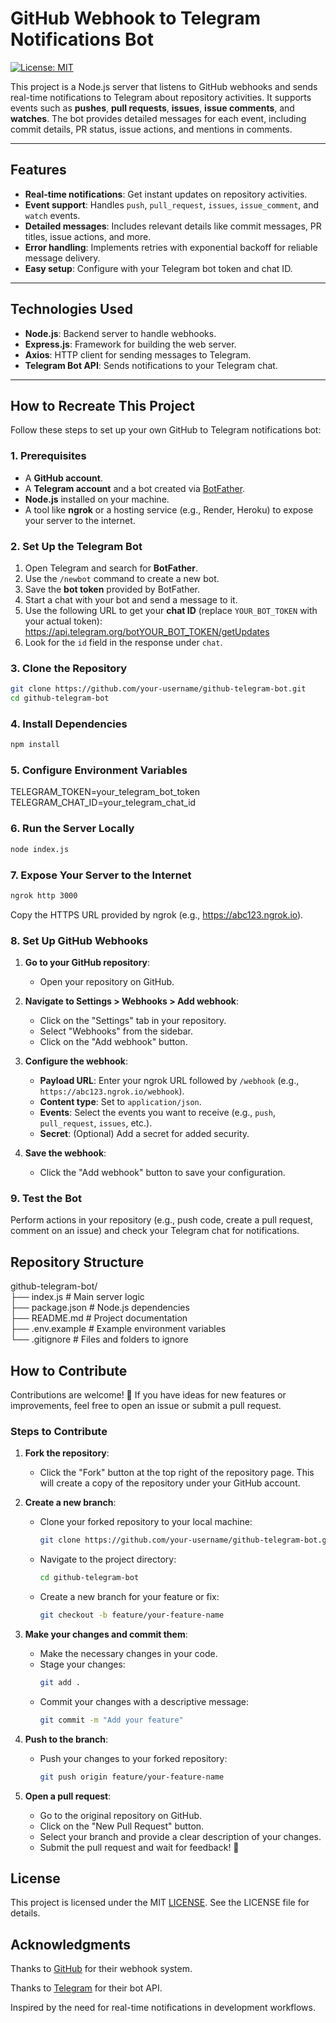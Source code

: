 # GitHub Webhook to Telegram Notifications Bot  

[![License: MIT](https://img.shields.io/badge/License-MIT-blue.svg)](https://opensource.org/licenses/MIT)

This project is a Node.js server that listens to GitHub webhooks and sends real-time notifications to Telegram about repository activities. It supports events such as **pushes**, **pull requests**, **issues**, **issue comments**, and **watches**. The bot provides detailed messages for each event, including commit details, PR status, issue actions, and mentions in comments.

---

## Features

- **Real-time notifications**: Get instant updates on repository activities.
- **Event support**: Handles `push`, `pull_request`, `issues`, `issue_comment`, and `watch` events.
- **Detailed messages**: Includes relevant details like commit messages, PR titles, issue actions, and more.
- **Error handling**: Implements retries with exponential backoff for reliable message delivery.
- **Easy setup**: Configure with your Telegram bot token and chat ID.

---

## Technologies Used

- **Node.js**: Backend server to handle webhooks.
- **Express.js**: Framework for building the web server.
- **Axios**: HTTP client for sending messages to Telegram.
- **Telegram Bot API**: Sends notifications to your Telegram chat.

---

## How to Recreate This Project

Follow these steps to set up your own GitHub to Telegram notifications bot:

### 1. Prerequisites

- A **GitHub account**.
- A **Telegram account** and a bot created via [BotFather](https://core.telegram.org/bots#botfather).
- **Node.js** installed on your machine.
- A tool like **ngrok** or a hosting service (e.g., Render, Heroku) to expose your server to the internet.

### 2. Set Up the Telegram Bot

1. Open Telegram and search for **BotFather**.
2. Use the `/newbot` command to create a new bot.
3. Save the **bot token** provided by BotFather.
4. Start a chat with your bot and send a message to it.
5. Use the following URL to get your **chat ID** (replace `YOUR_BOT_TOKEN` with your actual token): https://api.telegram.org/botYOUR_BOT_TOKEN/getUpdates
6. Look for the `id` field in the response under `chat`.

### 3. Clone the Repository

```bash
git clone https://github.com/your-username/github-telegram-bot.git
cd github-telegram-bot
```

### 4. Install Dependencies

```bash
npm install
```

### 5. Configure Environment Variables

TELEGRAM_TOKEN=your_telegram_bot_token
TELEGRAM_CHAT_ID=your_telegram_chat_id

### 6. Run the Server Locally

```bash
node index.js
```

### 7. Expose Your Server to the Internet

```bash
ngrok http 3000
```
Copy the HTTPS URL provided by ngrok (e.g., https://abc123.ngrok.io).

### 8. Set Up GitHub Webhooks

1. **Go to your GitHub repository**:
   - Open your repository on GitHub.

2. **Navigate to Settings > Webhooks > Add webhook**:
   - Click on the "Settings" tab in your repository.
   - Select "Webhooks" from the sidebar.
   - Click on the "Add webhook" button.

3. **Configure the webhook**:
   - **Payload URL**: Enter your ngrok URL followed by `/webhook` (e.g., `https://abc123.ngrok.io/webhook`).
   - **Content type**: Set to `application/json`.
   - **Events**: Select the events you want to receive (e.g., `push`, `pull_request`, `issues`, etc.).
   - **Secret**: (Optional) Add a secret for added security.

4. **Save the webhook**:
   - Click the "Add webhook" button to save your configuration.

### 9. Test the Bot

Perform actions in your repository (e.g., push code, create a pull request, comment on an issue) and check your Telegram chat for notifications.

## Repository Structure

github-telegram-bot/  
├── index.js            # Main server logic  
├── package.json        # Node.js dependencies  
├── README.md           # Project documentation  
├── .env.example        # Example environment variables  
└── .gitignore          # Files and folders to ignore  

## How to Contribute

Contributions are welcome! 🎉 If you have ideas for new features or improvements, feel free to open an issue or submit a pull request.

### Steps to Contribute

1. **Fork the repository**:
   - Click the "Fork" button at the top right of the repository page. This will create a copy of the repository under your GitHub account.

2. **Create a new branch**:
   - Clone your forked repository to your local machine:
     ```bash
     git clone https://github.com/your-username/github-telegram-bot.git
     ```
   - Navigate to the project directory:
     ```bash
     cd github-telegram-bot
     ```
   - Create a new branch for your feature or fix:
     ```bash
     git checkout -b feature/your-feature-name
     ```

3. **Make your changes and commit them**:
   - Make the necessary changes in your code.
   - Stage your changes:
     ```bash
     git add .
     ```
   - Commit your changes with a descriptive message:
     ```bash
     git commit -m "Add your feature"
     ```

4. **Push to the branch**:
   - Push your changes to your forked repository:
     ```bash
     git push origin feature/your-feature-name
     ```

5. **Open a pull request**:
   - Go to the original repository on GitHub.
   - Click on the "New Pull Request" button.
   - Select your branch and provide a clear description of your changes.
   - Submit the pull request and wait for feedback! 🚀

## License
This project is licensed under the MIT [LICENSE](LICENSE). See the LICENSE file for details.

## Acknowledgments
Thanks to [GitHub](https://github.com) for their webhook system.

Thanks to [Telegram](https://web.telegram.org) for their bot API.

Inspired by the need for real-time notifications in development workflows.  
